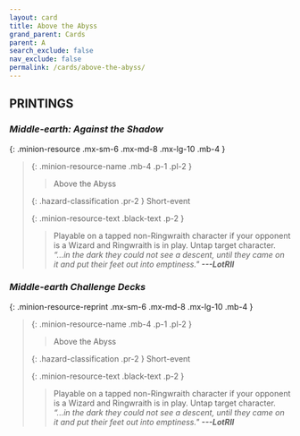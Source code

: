 ```yaml
---
layout: card
title: Above the Abyss
grand_parent: Cards
parent: A
search_exclude: false
nav_exclude: false
permalink: /cards/above-the-abyss/
---
```


## PRINTINGS


### _Middle-earth: Against the Shadow_

{: .minion-resource .mx-sm-6 .mx-md-8 .mx-lg-10 .mb-4 }
> {: .minion-resource-name .mb-4 .p-1 .pl-2 }
> > <div class="hazard-mp"></div>
> > <div class="card-name">Above the Abyss</div>
>
> {: .hazard-classification .pr-2 }
> Short-event
>
> {: .minion-resource-text .black-text .p-2 }
> > Playable on a tapped non-Ringwraith character if your opponent is a Wizard and Ringwraith is in play. Untap target character. <br>_“...in the dark they could not see a descent, until they came on it and put their feet out into emptiness."_ ***---&#65279;LotRII*** 
> 

### _Middle-earth Challenge Decks_

{: .minion-resource-reprint .mx-sm-6 .mx-md-8 .mx-lg-10 .mb-4 }
> {: .minion-resource-name .mb-4 .p-1 .pl-2 }
> > <div class="hazard-mp"></div>
> > <div class="card-name">Above the Abyss</div>
>
> {: .hazard-classification .pr-2 }
> Short-event
>
> {: .minion-resource-text .black-text .p-2 }
> > Playable on a tapped non-Ringwraith character if your opponent is a Wizard and Ringwraith is in play. Untap target character. <br>_“...in the dark they could not see a descent, until they came on it and put their feet out into emptiness."_ ***---&#65279;LotRII*** 
> 
